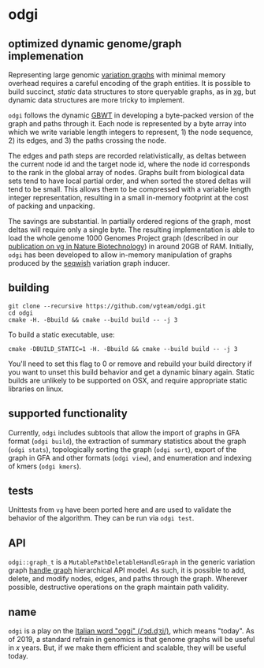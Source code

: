 # odgi

## optimized dynamic genome/graph implemenation

Representing large genomic [variation graphs](https://github.com/vgteam/vg) with minimal memory overhead requires a careful encoding of the graph entities.
It is possible to build succinct, _static_ data structures to store queryable graphs, as in [xg](https://github.com/vgteam/xg), but dynamic data structures are more tricky to implement.

`odgi` follows the dynamic [GBWT](https://github.com/jltsiren/gbwt) in developing a byte-packed version of the graph and paths through it.
Each node is represented by a byte array into which we write variable length integers to represent, 1) the node sequence, 2) its edges, and 3) the paths crossing the node.

The edges and path steps are recorded relativistically, as deltas between the current node id and the target node id, where the node id corresponds to the rank in the global array of nodes.
Graphs built from biological data sets tend to have local partial order, and when sorted the stored deltas will tend to be small.
This allows them to be compressed with a variable length integer representation, resulting in a small in-memory footprint at the cost of packing and unpacking.

The savings are substantial.
In partially ordered regions of the graph, most deltas will require only a single byte.
The resulting implementation is able to load the whole genome 1000 Genomes Project graph (described in our [publication on vg in Nature Biotechnology](https://www.nature.com/articles/nbt.4227)) in around 20GB of RAM.
Initially, `odgi` has been developed to allow in-memory manipulation of graphs produced by the [seqwish](https://github.com/ekg/seqwish) variation graph inducer.

## building

```
git clone --recursive https://github.com/vgteam/odgi.git
cd odgi
cmake -H. -Bbuild && cmake --build build -- -j 3
```

To build a static executable, use:

```
cmake -DBUILD_STATIC=1 -H. -Bbuild && cmake --build build -- -j 3
```

You'll need to set this flag to 0 or remove and rebuild your build directory if you want to unset this build behavior and get a dynamic binary again.
Static builds are unlikely to be supported on OSX, and require appropriate static libraries on linux.

## supported functionality

Currently, `odgi` includes subtools that allow the import of graphs in GFA format (`odgi build`), the extraction of summary statistics about the graph (`odgi stats`), topologically sorting the graph (`odgi sort`), export of the graph in GFA and other formats (`odgi view`), and enumeration and indexing of kmers (`odgi kmers`).

## tests

Unittests from `vg` have been ported here and are used to validate the behavior of the algorithm.
They can be run via `odgi test`.

## API

`odgi::graph_t` is a `MutablePathDeletableHandleGraph` in the generic variation graph [handle graph](https://github.com/vgteam/libhandlegraph) hierarchical API model.
As such, it is possible to add, delete, and modify nodes, edges, and paths through the graph.
Wherever possible, destructive operations on the graph maintain path validity.

## name

`odgi` is a play on the [Italian word "oggi" (/ˈɔd.dʒi/)](https://en.wiktionary.org/wiki/oggi), which means "today".
As of 2019, a standard refrain in genomics is that genome graphs will be useful in _x_ years.
But, if we make them efficient and scalable, they will be useful today.
